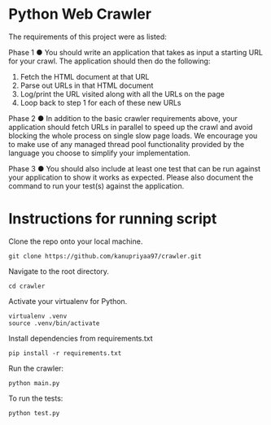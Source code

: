 # Python Web Crawler

The requirements of this project were as listed:

Phase 1
● You should write an application that takes as input a starting URL for your crawl. The application should
then do the following:
1. Fetch the HTML document at that URL
2. Parse out URLs in that HTML document
3. Log/print the URL visited along with all the URLs on the page
4. Loop back to step 1 for each of these new URLs

Phase 2
● In addition to the basic crawler requirements above, your application should fetch URLs in parallel to
speed up the crawl and avoid blocking the whole process on single slow page loads. We encourage you
to make use of any managed thread pool functionality provided by the language you choose to simplify
your implementation.

Phase 3
● You should also include at least one test that can be run against your application to show it works as
expected. Please also document the command to run your test(s) against the application.

# Instructions for running script
Clone the repo onto your local machine.
```
git clone https://github.com/kanupriyaa97/crawler.git
```

Navigate to the root directory.
```
cd crawler
```

Activate your virtualenv for Python.
```
virtualenv .venv
source .venv/bin/activate
```

Install dependencies from requirements.txt
```
pip install -r requirements.txt
```

Run the crawler:
```
python main.py
```

To run the tests:
```
python test.py
```
